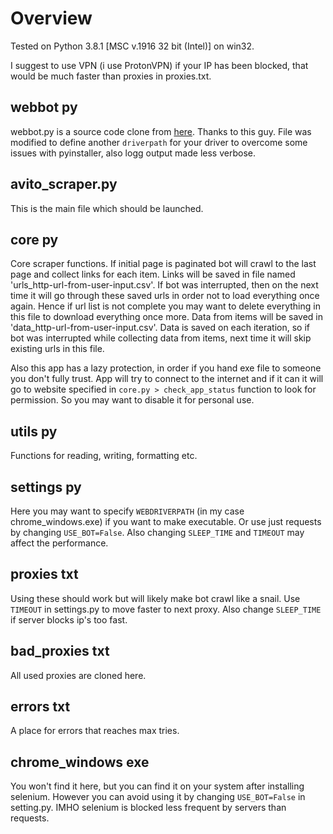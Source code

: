 # Overview

Tested on Python 3.8.1 [MSC v.1916 32 bit (Intel)] on win32.

I suggest to use VPN (i use ProtonVPN) if your IP has been blocked, that would be much faster than proxies in proxies.txt.

## webbot py

webbot.py is a source code clone from [here](https://github.com/nateshmbhat/webbot). Thanks to this guy.
File was modified to define another `driverpath` for your driver to overcome some issues with pyinstaller, also logg output made less verbose.

## avito_scraper.py

This is the main file which should be launched.

## core py

Core scraper functions. If initial page is paginated bot will crawl to the last page and collect links for each item. Links will be saved in file named 'urls_http-url-from-user-input.csv'. If bot was interrupted, then on the next time it will go through these saved urls in order not to load everything once again. Hence if url list is not complete you may want to delete everything in this file to download everything once more. Data from items will be saved in 'data_http-url-from-user-input.csv'. Data is saved on each iteration, so if bot was interrupted while collecting data from items, next time it will skip existing urls in this file.

Also this app has a lazy protection, in order if you hand exe file to someone you don't fully trust. App will try to connect to the internet and if it can it will go to website specified in `core.py > check_app_status` function to look for permission. So you may want to disable it for personal use.

## utils py

Functions for reading, writing, formatting etc.

## settings py

Here you may want to specify `WEBDRIVERPATH` (in my case chrome_windows.exe) if you want to make executable. Or use just requests by changing `USE_BOT=False`. Also changing `SLEEP_TIME` and `TIMEOUT` may affect the performance.

## proxies txt

Using these should work but will likely make bot crawl like a snail. Use `TIMEOUT` in settings.py to move faster to next proxy. Also change `SLEEP_TIME` if server blocks ip's too fast.

## bad_proxies txt

All used proxies are cloned here.

## errors txt

A place for errors that reaches max tries.

## chrome_windows exe

You won't find it here, but you can find it on your system after installing selenium. However you can avoid using it by changing `USE_BOT=False` in setting.py. IMHO selenium is blocked less frequent by servers than requests.
